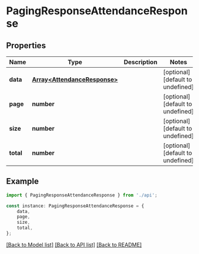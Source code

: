 # PagingResponseAttendanceResponse


## Properties

Name | Type | Description | Notes
------------ | ------------- | ------------- | -------------
**data** | [**Array&lt;AttendanceResponse&gt;**](AttendanceResponse.md) |  | [optional] [default to undefined]
**page** | **number** |  | [optional] [default to undefined]
**size** | **number** |  | [optional] [default to undefined]
**total** | **number** |  | [optional] [default to undefined]

## Example

```typescript
import { PagingResponseAttendanceResponse } from './api';

const instance: PagingResponseAttendanceResponse = {
    data,
    page,
    size,
    total,
};
```

[[Back to Model list]](../README.md#documentation-for-models) [[Back to API list]](../README.md#documentation-for-api-endpoints) [[Back to README]](../README.md)
